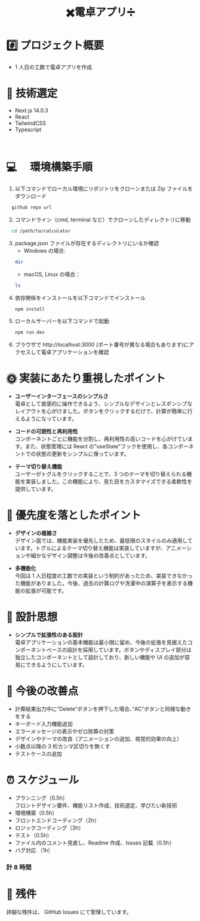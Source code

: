 <div align="center">
<h1>✖️電卓アプリ➗</h1>
</div>

# #️⃣ プロジェクト概要

- 1 人日の工数で電卓アプリを作成

# 🚀 技術選定

- Next.js 14.0.3
- React
- TailwindCSS
- Typescript

<br>

# 💻 　環境構築手順

1. 以下コマンドでローカル環境にリポジトリをクローンまたは Zip ファイルをダウンロード

```bash
  github repo url
```

2. コマンドライン（cmd, terminal など）でクローンしたディレクトリに移動

```bash
  cd /path/to/calculator
```

3. package.json ファイルが存在するディレクトリにいるか確認
   - Windows の場合:
   ```bash
   dir
   ```
   - macOS, Linux の場合：
   ```bash
   ls
   ```
4. 依存関係をインストールを以下コマンドでインストール
   <br>
   ```bash
   npm install
   ```
5. ローカルサーバーを以下コマンドで起動
   <br>
   ```bash
   npm run dev
   ```
6. ブラウザで http://localhost:3000 (ポート番号が異なる場合もあります)にアクセスして電卓アプリケーションを確認

# 🌞 実装にあたり重視したポイント

- <strong>ユーザーインターフェースのシンプルさ</strong><br>
  電卓として直感的に操作できるよう、シンプルなデザインとレスポンシブなレイアウトを心がけました。ボタンをクリックするだけで、計算が簡単に行えるようになっています。

- <strong>コードの可読性と再利用性</strong><br>
  コンポーネントごとに機能を分割し、再利用性の高いコードを心がけています。また、状態管理には React の"useState"フックを使用し、各コンポーネントでの状態の更新をシンプルに保っています。

- <strong>テーマ切り替え機能</strong><br>
  ユーザーがトグルをクリックすることで、3 つのテーマを切り替えられる機能を実装しました。この機能により、見た目をカスタマイズできる柔軟性を提供しています。

# 🌚 優先度を落としたポイント

- <strong>デザインの複雑さ</strong><br>
  デザイン面では、機能実装を優先したため、最低限のスタイルのみ適用しています。トグルによるテーマ切り替え機能は実装していますが、アニメーションや細かなデザイン調整は今後の改善点としています。

- <strong>多機能化</strong><br>
  今回は 1 人日程度の工数での実装という制約があったため、実装できなかった機能がありました。今後、過去の計算ログや洗濯中の演算子を表示する機能の拡張が可能です。

# 💭 設計思想

- <strong>シンプルで拡張性のある設計</strong><br>
  電卓アプリケーションの基本機能は最小限に留め、今後の拡張を見据えたコンポーネントベースの設計を採用しています。ボタンやディスプレイ部分は独立したコンポーネントとして設計しており、新しい機能や UI の追加が容易にできるようにしています。

# 🔨 今後の改善点

- 計算結果出力中に”Delete”ボタンを押下した場合、”AC”ボタンと同様な動きをする
- キーボード入力機能追加
- エラーメッセージの表示やゼロ除算の対策
- デザインやテーマの改良（アニメーションの追加、視覚的効果の向上）
- 小数点以降の 3 桁カンマ区切りを無くす
- テストケースの追加

# ⏰ スケジュール

- プランニング（0.5h）<br>
  フロントデザイン要件、機能リスト作成、技術選定、学びたい新技術
- 環境構築（0.5h）
- フロントエンドコーディング（2h）
- ロジックコーディング（3h）
- テスト（0.5h）
- ファイル内のコメント見直し、Readme 作成、Issues 記載（0.5h）
- バグ対応 （1h）

### <strong>計 8 時間</strong>

# 🤫 残件

詳細な残件は、 GitHub Issues にて管理しています。
